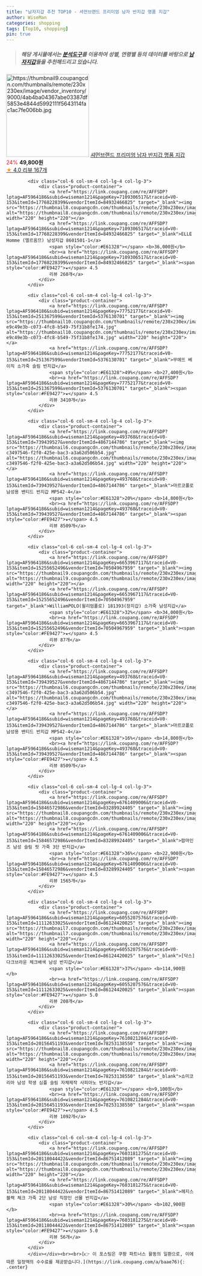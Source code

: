 ```yaml
---
title: "남자지갑 추천 TOP10 - 셔먼브랜드 프리미엄 남자 반지갑 명품 지갑"
author: WiseMan
categories: shopping
tags: [Top10, shopping]
pin: true
---
```


> ##### 해당 게시물에서는 [**분석도구**](https://itemscout.io/)를 이용하여 **성별**, **연령별** 등의 데이터를 바탕으로 [**남자지갑**](https://link.coupang.com/a/baae76)들을 추천해드리고 있습니다.
<div class="container"><div class="row">
            <div class="col-6 col-sm-4 col-lg-4 col-lg-3">
                <div class="product-container">
                    <a href="https://link.coupang.com/re/AFFSDP?lptag=AF5964186&subid=wiseman1214&pageKey=7329649705&traceid=V0-153&itemId=18815136984&vendorItemId=85945605791" target="_blank"><img src="https://thumbnail9.coupangcdn.com/thumbnails/remote/230x230ex/image/vendor_inventory/9000/4ab4ba04367abe03387df5853e4844d5992111f5643114fac1ac7fe006bb.jpg" alt="https://thumbnail9.coupangcdn.com/thumbnails/remote/230x230ex/image/vendor_inventory/9000/4ab4ba04367abe03387df5853e4844d5992111f5643114fac1ac7fe006bb.jpg" width="220" height="220"></a>
                    <a href="https://link.coupang.com/re/AFFSDP?lptag=AF5964186&subid=wiseman1214&pageKey=7329649705&traceid=V0-153&itemId=18815136984&vendorItemId=85945605791" target="_blank">셔먼브랜드 프리미엄 남자 반지갑 명품 지갑</a>
                    <span style="color:#E61328">24%</span> <b>49,800원</b>
                    <br><a href="https://link.coupang.com/re/AFFSDP?lptag=AF5964186&subid=wiseman1214&pageKey=7329649705&traceid=V0-153&itemId=18815136984&vendorItemId=85945605791" target="_blank"><span style="color:#FE9427">★</span> 4.0
                    리뷰 167개</a>
                </div>
            </div>
            
            <div class="col-6 col-sm-4 col-lg-4 col-lg-3">
                <div class="product-container">
                    <a href="https://link.coupang.com/re/AFFSDP?lptag=AF5964186&subid=wiseman1214&pageKey=7109306517&traceid=V0-153&itemId=17768228399&vendorItemId=84932466825" target="_blank"><img src="https://thumbnail8.coupangcdn.com/thumbnails/remote/230x230ex/image/vendor_inventory/5f21/49f643664c3c2d734e048657f81e1dee8d448c50bbc97b35eec8f685509c.jpg" alt="https://thumbnail8.coupangcdn.com/thumbnails/remote/230x230ex/image/vendor_inventory/5f21/49f643664c3c2d734e048657f81e1dee8d448c50bbc97b35eec8f685509c.jpg" width="220" height="220"></a>
                    <a href="https://link.coupang.com/re/AFFSDP?lptag=AF5964186&subid=wiseman1214&pageKey=7109306517&traceid=V0-153&itemId=17768228399&vendorItemId=84932466825" target="_blank">ELLE Homme (엘르옴므) 남성지갑 8601501-1</a>
                    <span style="color:#E61328"></span> <b>36,000원</b>
                    <br><a href="https://link.coupang.com/re/AFFSDP?lptag=AF5964186&subid=wiseman1214&pageKey=7109306517&traceid=V0-153&itemId=17768228399&vendorItemId=84932466825" target="_blank"><span style="color:#FE9427">★</span> 4.5
                    리뷰 260개</a>
                </div>
            </div>
            
            <div class="col-6 col-sm-4 col-lg-4 col-lg-3">
                <div class="product-container">
                    <a href="https://link.coupang.com/re/AFFSDP?lptag=AF5964186&subid=wiseman1214&pageKey=77752177&traceid=V0-153&itemId=251367599&vendorItemId=5376130701" target="_blank"><img src="https://thumbnail10.coupangcdn.com/thumbnails/remote/230x230ex/image/retail/images/4284259945883579-e9c49e3b-c073-4fc8-b549-75f31b8fe174.jpg" alt="https://thumbnail10.coupangcdn.com/thumbnails/remote/230x230ex/image/retail/images/4284259945883579-e9c49e3b-c073-4fc8-b549-75f31b8fe174.jpg" width="220" height="220"></a>
                    <a href="https://link.coupang.com/re/AFFSDP?lptag=AF5964186&subid=wiseman1214&pageKey=77752177&traceid=V0-153&itemId=251367599&vendorItemId=5376130701" target="_blank">무에뜨 베이직 소가죽 슬림 반지갑</a>
                    <span style="color:#E61328">49%</span> <b>27,400원</b>
                    <br><a href="https://link.coupang.com/re/AFFSDP?lptag=AF5964186&subid=wiseman1214&pageKey=77752177&traceid=V0-153&itemId=251367599&vendorItemId=5376130701" target="_blank"><span style="color:#FE9427">★</span> 4.5
                    리뷰 3410개</a>
                </div>
            </div>
            
            <div class="col-6 col-sm-4 col-lg-4 col-lg-3">
                <div class="product-container">
                    <a href="https://link.coupang.com/re/AFFSDP?lptag=AF5964186&subid=wiseman1214&pageKey=493768&traceid=V0-153&itemId=739439527&vendorItemId=4867144786" target="_blank"><img src="https://thumbnail6.coupangcdn.com/thumbnails/remote/230x230ex/image/retail/images/1281550067693402-c3497546-f2f0-425e-bac3-a3a62d506b54.jpg" alt="https://thumbnail6.coupangcdn.com/thumbnails/remote/230x230ex/image/retail/images/1281550067693402-c3497546-f2f0-425e-bac3-a3a62d506b54.jpg" width="220" height="220"></a>
                    <a href="https://link.coupang.com/re/AFFSDP?lptag=AF5964186&subid=wiseman1214&pageKey=493768&traceid=V0-153&itemId=739439527&vendorItemId=4867144786" target="_blank">마르코폴로 남성용 밴티드 반지갑 MP542-4</a>
                    <span style="color:#E61328">20%</span> <b>14,800원</b>
                    <br><a href="https://link.coupang.com/re/AFFSDP?lptag=AF5964186&subid=wiseman1214&pageKey=493768&traceid=V0-153&itemId=739439527&vendorItemId=4867144786" target="_blank"><span style="color:#FE9427">★</span> 4.5
                    리뷰 8509개</a>
                </div>
            </div>
            
            <div class="col-6 col-sm-4 col-lg-4 col-lg-3">
                <div class="product-container">
                    <a href="https://link.coupang.com/re/AFFSDP?lptag=AF5964186&subid=wiseman1214&pageKey=6653967117&traceid=V0-153&itemId=15255652496&vendorItemId=70504967959" target="_blank"><img src="https://thumbnail9.coupangcdn.com/thumbnails/remote/230x230ex/image/vendor_inventory/c7b3/494bc1e140d8fadcf5abde3262815eb207db9becc9e7cad0f1af98fa51f2.jpg" alt="https://thumbnail9.coupangcdn.com/thumbnails/remote/230x230ex/image/vendor_inventory/c7b3/494bc1e140d8fadcf5abde3262815eb207db9becc9e7cad0f1af98fa51f2.jpg" width="220" height="220"></a>
                    <a href="https://link.coupang.com/re/AFFSDP?lptag=AF5964186&subid=wiseman1214&pageKey=6653967117&traceid=V0-153&itemId=15255652496&vendorItemId=70504967959" target="_blank">WilliamPOLO(윌리엄폴로) 181393(장지갑) 소가죽 남성지갑</a>
                    <span style="color:#E61328">32%</span> <b>34,000원</b>
                    <br><a href="https://link.coupang.com/re/AFFSDP?lptag=AF5964186&subid=wiseman1214&pageKey=6653967117&traceid=V0-153&itemId=15255652496&vendorItemId=70504967959" target="_blank"><span style="color:#FE9427">★</span> 4.5
                    리뷰 87개</a>
                </div>
            </div>
            
            <div class="col-6 col-sm-4 col-lg-4 col-lg-3">
                <div class="product-container">
                    <a href="https://link.coupang.com/re/AFFSDP?lptag=AF5964186&subid=wiseman1214&pageKey=493768&traceid=V0-153&itemId=739439527&vendorItemId=4867144786" target="_blank"><img src="https://thumbnail6.coupangcdn.com/thumbnails/remote/230x230ex/image/retail/images/1281550067693402-c3497546-f2f0-425e-bac3-a3a62d506b54.jpg" alt="https://thumbnail6.coupangcdn.com/thumbnails/remote/230x230ex/image/retail/images/1281550067693402-c3497546-f2f0-425e-bac3-a3a62d506b54.jpg" width="220" height="220"></a>
                    <a href="https://link.coupang.com/re/AFFSDP?lptag=AF5964186&subid=wiseman1214&pageKey=493768&traceid=V0-153&itemId=739439527&vendorItemId=4867144786" target="_blank">마르코폴로 남성용 밴티드 반지갑 MP542-4</a>
                    <span style="color:#E61328">16%</span> <b>14,800원</b>
                    <br><a href="https://link.coupang.com/re/AFFSDP?lptag=AF5964186&subid=wiseman1214&pageKey=493768&traceid=V0-153&itemId=739439527&vendorItemId=4867144786" target="_blank"><span style="color:#FE9427">★</span> 4.5
                    리뷰 8509개</a>
                </div>
            </div>
            
            <div class="col-6 col-sm-4 col-lg-4 col-lg-3">
                <div class="product-container">
                    <a href="https://link.coupang.com/re/AFFSDP?lptag=AF5964186&subid=wiseman1214&pageKey=6761409006&traceid=V0-153&itemId=15846572986&vendorItemId=83289924405" target="_blank"><img src="https://thumbnail8.coupangcdn.com/thumbnails/remote/230x230ex/image/vendor_inventory/6c67/244175ba078831890be01b14914b49c79b48e8fe85a327224ac3127c7a94.jpg" alt="https://thumbnail8.coupangcdn.com/thumbnails/remote/230x230ex/image/vendor_inventory/6c67/244175ba078831890be01b14914b49c79b48e8fe85a327224ac3127c7a94.jpg" width="220" height="220"></a>
                    <a href="https://link.coupang.com/re/AFFSDP?lptag=AF5964186&subid=wiseman1214&pageKey=6761409006&traceid=V0-153&itemId=15846572986&vendorItemId=83289924405" target="_blank">팝마인즈 남성 슬림 핏 가죽 3단 반지갑</a>
                    <span style="color:#E61328">36%</span> <b>22,900원</b>
                    <br><a href="https://link.coupang.com/re/AFFSDP?lptag=AF5964186&subid=wiseman1214&pageKey=6761409006&traceid=V0-153&itemId=15846572986&vendorItemId=83289924405" target="_blank"><span style="color:#FE9427">★</span> 4.5
                    리뷰 1565개</a>
                </div>
            </div>
            
            <div class="col-6 col-sm-4 col-lg-4 col-lg-3">
                <div class="product-container">
                    <a href="https://link.coupang.com/re/AFFSDP?lptag=AF5964186&subid=wiseman1214&pageKey=6055207576&traceid=V0-153&itemId=11112633025&vendorItemId=86124420025" target="_blank"><img src="https://thumbnail7.coupangcdn.com/thumbnails/remote/230x230ex/image/vendor_inventory/2628/ca2167c7d3b5ca7e01898a11b018c758e7d114247ec1ce4b6e7956f0f27c.jpg" alt="https://thumbnail7.coupangcdn.com/thumbnails/remote/230x230ex/image/vendor_inventory/2628/ca2167c7d3b5ca7e01898a11b018c758e7d114247ec1ce4b6e7956f0f27c.jpg" width="220" height="220"></a>
                    <a href="https://link.coupang.com/re/AFFSDP?lptag=AF5964186&subid=wiseman1214&pageKey=6055207576&traceid=V0-153&itemId=11112633025&vendorItemId=86124420025" target="_blank">[닥스] 다크브라운 체크배색 남성 반지갑</a>
                    <span style="color:#E61328">37%</span> <b>114,900원</b>
                    <br><a href="https://link.coupang.com/re/AFFSDP?lptag=AF5964186&subid=wiseman1214&pageKey=6055207576&traceid=V0-153&itemId=11112633025&vendorItemId=86124420025" target="_blank"><span style="color:#FE9427">★</span> 5.0
                    리뷰 208개</a>
                </div>
            </div>
            
            <div class="col-6 col-sm-4 col-lg-4 col-lg-3">
                <div class="product-container">
                    <a href="https://link.coupang.com/re/AFFSDP?lptag=AF5964186&subid=wiseman1214&pageKey=7610821284&traceid=V0-153&itemId=20156451193&vendorItemId=78253138550" target="_blank"><img src="https://thumbnail8.coupangcdn.com/thumbnails/remote/230x230ex/image/vendor_inventory/a2e5/62488d4fb38034dbd4f0ac0108bf3cdbfa150c0a094d6b2fbc8c5ac32003.jpg" alt="https://thumbnail8.coupangcdn.com/thumbnails/remote/230x230ex/image/vendor_inventory/a2e5/62488d4fb38034dbd4f0ac0108bf3cdbfa150c0a094d6b2fbc8c5ac32003.jpg" width="220" height="220"></a>
                    <a href="https://link.coupang.com/re/AFFSDP?lptag=AF5964186&subid=wiseman1214&pageKey=7610821284&traceid=V0-153&itemId=20156451193&vendorItemId=78253138550" target="_blank">쇼미코리아 남성 학생 심플 슬림 자체제작 사피아노 반지갑</a>
                    <span style="color:#E61328"></span> <b>9,100원</b>
                    <br><a href="https://link.coupang.com/re/AFFSDP?lptag=AF5964186&subid=wiseman1214&pageKey=7610821284&traceid=V0-153&itemId=20156451193&vendorItemId=78253138550" target="_blank"><span style="color:#FE9427">★</span> 4.5
                    리뷰 1092개</a>
                </div>
            </div>
            
            <div class="col-6 col-sm-4 col-lg-4 col-lg-3">
                <div class="product-container">
                    <a href="https://link.coupang.com/re/AFFSDP?lptag=AF5964186&subid=wiseman1214&pageKey=7603181275&traceid=V0-153&itemId=20118044422&vendorItemId=86751412089" target="_blank"><img src="https://thumbnail8.coupangcdn.com/thumbnails/remote/230x230ex/image/vendor_inventory/f4c5/551a1ff1082130fd9f8df6a06b3610f84f56671b33d49186ace5d01542af.jpeg" alt="https://thumbnail8.coupangcdn.com/thumbnails/remote/230x230ex/image/vendor_inventory/f4c5/551a1ff1082130fd9f8df6a06b3610f84f56671b33d49186ace5d01542af.jpeg" width="220" height="220"></a>
                    <a href="https://link.coupang.com/re/AFFSDP?lptag=AF5964186&subid=wiseman1214&pageKey=7603181275&traceid=V0-153&itemId=20118044422&vendorItemId=86751412089" target="_blank">헤지스 블랙 체크 가죽 2단 남성 직장인 선물 반지갑</a>
                    <span style="color:#E61328">30%</span> <b>102,900원</b>
                    <br><a href="https://link.coupang.com/re/AFFSDP?lptag=AF5964186&subid=wiseman1214&pageKey=7603181275&traceid=V0-153&itemId=20118044422&vendorItemId=86751412089" target="_blank"><span style="color:#FE9427">★</span> 5.0
                    리뷰 56개</a>
                </div>
            </div>
            </div></div><br><br>[👉 이 포스팅은 쿠팡 파트너스 활동의 일환으로, 이에 따른 일정액의 수수료를 제공받습니다.](https://link.coupang.com/a/baae76){: .center}